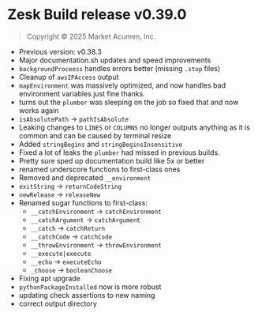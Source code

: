 # Zesk Build release v0.39.0

> Copyright &copy; 2025 Market Acumen, Inc.

- Previous version: v0.38.3
- Major documentation.sh updates and speed improvements
- `backgroundProceess` handles errors better (missing `.stop` files)
- Cleanup of `awsIPAccess` output
- `mapEnvironment` was massively optimized, and now handles bad environment variables just fine thanks.
- turns out the `plumber` was sleeping on the job so fixed that and now works again
- `isAbsolutePath` -> `pathIsAbsolute`
- Leaking changes to `LINES` or `COLUMNS` no longer outputs anything as it is common and can be caused by terminal
  resize
- Added `stringBegins` and `stringBeginsInsensitive`
- Fixed a lot of leaks the `plumber` had missed in previous builds.
- Pretty sure sped up documentation build like 5x or better
- renamed underscore functions to first-class ones
- Removed and deprecated `__environment`
- `exitString` -> `returnCodeString`
- `newRelease` -> `releaseNew`
- Renamed sugar functions to first-class:
    - `__catchEnvironment` -> `catchEnvironment`
    - `__catchArgument` -> `catchArgument`
    - `__catch` -> `catchReturn`
    - `__catchCode` -> `catchCode`
    - `__throwEnvironment` -> `throwEnvironment`
    - `__execute|execute`
    - `__echo` -> `executeEcho`
    - `_choose` -> `booleanChoose`
- Fixing apt upgrade
- `pythonPackageInstalled` now is more robust
- updating check assertions to new naming
- correct output directory

